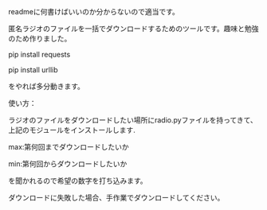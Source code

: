 readmeに何書けばいいのか分からないので適当です。

匿名ラジオのファイルを一括でダウンロードするためのツールです。趣味と勉強のため作りました。

pip install requests

pip install urllib

をやれば多分動きます。


使い方：

ラジオのファイルをダウンロードしたい場所にradio.pyファイルを持ってきて、上記のモジュールをインストールします.

max:第何回までダウンロードしたいか

min:第何回からダウンロードしたいか

を聞かれるので希望の数字を打ち込みます。

ダウンロードに失敗した場合、手作業でダウンロードしてください。
